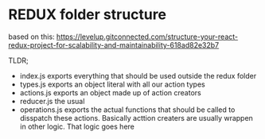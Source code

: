 # REDUX folder structure

based on this: https://levelup.gitconnected.com/structure-your-react-redux-project-for-scalability-and-maintainability-618ad82e32b7

TLDR;

- index.js exports everything that should be used outside the redux folder
- types.js exports an object literal with all our action types
- actions.js exports an object made up of action creators
- reducer.js the usual
- operations.js exports the actual functions that should be called to disspatch these actions. Basically acttion creaters are usually wrappen in other logic. That logic goes here

